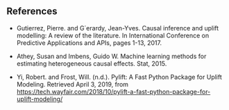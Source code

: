 ## References

- Gutierrez, Pierre. and G´erardy, Jean-Yves. Causal inference and uplift modelling: A review of
the literature. In International Conference on Predictive Applications and APIs, pages 1-13, 2017.

- Athey, Susan and Imbens, Guido W. Machine learning methods for estimating heterogeneous causal
effects. Stat, 2015.

- Yi, Robert. and Frost, Will. (n.d.). Pylift: A Fast Python Package for Uplift Modeling. Retrieved
April 3, 2019, from https://tech.wayfair.com/2018/10/pylift-a-fast-python-package-for-uplift-modeling/


